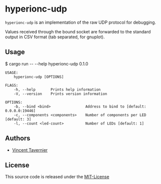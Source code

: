 # hyperionc-udp

`hyperionc-udp` is an implementation of the raw UDP protocol for debugging.

Values received through the bound socket are forwarded to the standard
output in CSV format (tab separated, for gnuplot).

## Usage

   $ cargo run -- --help
    hyperionc-udp 0.1.0

    USAGE:
        hyperionc-udp [OPTIONS]

    FLAGS:
        -h, --help       Prints help information
        -V, --version    Prints version information

    OPTIONS:
        -b, --bind <bind>                Address to bind to [default: 0.0.0.0:19446]
        -c, --components <components>    Number of components per LED [default: 3]
        -l, --count <led-count>          Number of LEDs [default: 1]


## Authors

* [Vincent Tavernier](https://github.com/vtavernier)

## License

This source code is released under the [MIT-License](https://opensource.org/licenses/MIT)
